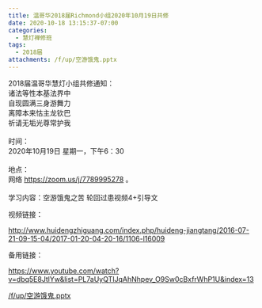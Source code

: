 ```yaml
---
title: 温哥华2018届Richmond小组2020年10月19日共修
date: 2020-10-18 13:15:37-07:00
categories:
  - 慧灯禅修班
tags:
  - 2018届
attachments: /f/up/空游饿鬼.pptx
---
```

2018届温哥华慧灯小组共修通知：\
诸法等性本基法界中\
自现圆满三身游舞力\
离障本来怙主龙钦巴\
祈请无垢光尊常护我\
\
时间：\
2020年10月19日 星期一，下午6：30\
\
地点：\
网络 <https://zoom.us/j/7789995278> 。\
\
学习内容：空游饿鬼之苦 轮回过患视频4+引导文

视频链接：
<!--StartFragment-->

<http://www.huidengzhiguang.com/index.php/huideng-jiangtang/2016-07-21-09-15-04/2017-01-20-04-20-16/1106-l16009>

<!--EndFragment-->

备用链接：

<!--StartFragment-->

<https://www.youtube.com/watch?v=dbq5E8JtlYw&list=PL7aUyQTIJqAhNhpev_O9Sw0cBxfrWhP1U&index=13>

[/f/up/空游饿鬼.pptx](https://s3.ca-central-1.wasabisys.com/hddata/f.huidengchanxiu.net/hdv/f/up/空游饿鬼.pptx)